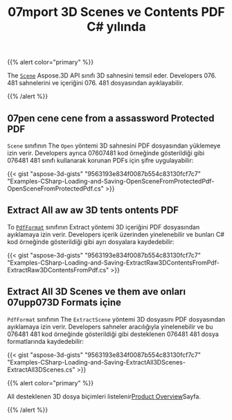﻿---
title: 07mport 3D Scenes ve Contents PDF C# yılında
linktitle: 07mport 3D Scenes ve Contents PDF
type: docs
weight: 50
url: /tr/net/import-3d-scenes-and-contents-from-a-pdf/
keywords: 3d pdf, 3d pdf c#
description: To Aspose.3D API cene cene sınıfı 3D sahnesini temsil eder. Developers 3D sahnelerini ve içeriğini 076. 481 dosyasından ayıklayabilir.
---
{{% alert color="primary" %}}

The [`Scene`](https://reference.aspose.com/3d/net/aspose.threed/scene) Aspose.3D API sınıfı 3D sahnesini temsil eder. Developers 076. 481 sahnelerini ve içeriğini 076. 481 dosyasından ayıklayabilir.

{{% /alert %}}
## **07pen cene cene from a assassword Protected PDF**
`Scene` sınıfının The `Open` yöntemi 3D sahnesini PDF dosyasından yüklemeye izin verir. Developers ayrıca 07607481 kod örneğinde gösterildiği gibi 076481 481 sınıfı kullanarak korunan PDFs için şifre uygulayabilir:

{{< gist "aspose-3d-gists" "9563193e834f0087b554c83130fcf7c7" "Examples-CSharp-Loading-and-Saving-OpenSceneFromProtectedPdf-OpenSceneFromProtectedPdf.cs" >}}
## **Extract All aw aw 3D tents ontents PDF**
To [`PdfFormat`](https://reference.aspose.com/3d/net/aspose.threed.formats/pdfformat) sınıfının Extract yöntemi 3D içeriğini PDF dosyasından ayıklamaya izin verir. Developers içerik üzerinden yinelenebilir ve bunları C# kod örneğinde gösterildiği gibi ayrı dosyalara kaydedebilir:

{{< gist "aspose-3d-gists" "9563193e834f0087b554c83130fcf7c7" "Examples-CSharp-Loading-and-Saving-ExtractRaw3DContentsFromPdf-ExtractRaw3DContentsFromPdf.cs" >}}
## **Extract All 3D Scenes ve them ave onları 07upp073D Formats içine**
`PdfFormat` sınıfının The `ExtractScene` yöntemi 3D dosyasını PDF dosyasından ayıklamaya izin verir. Developers sahneler aracılığıyla yinelenebilir ve bu 076481 481 kod örneğinde gösterildiği gibi desteklenen 076481 481 dosya formatlarında kaydedebilir:

{{< gist "aspose-3d-gists" "9563193e834f0087b554c83130fcf7c7" "Examples-CSharp-Loading-and-Saving-ExtractAll3DScenes-ExtractAll3DScenes.cs" >}}

{{% alert color="primary" %}}

All desteklenen 3D dosya biçimleri listelenir[Product Overview](/3d/tr/net/product-overview/)Sayfa.

{{% /alert %}}
